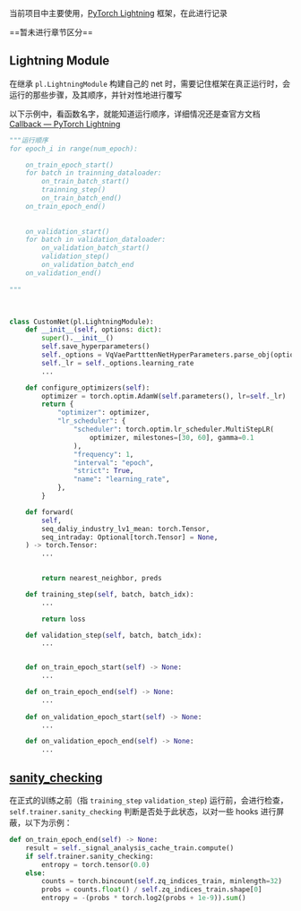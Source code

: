 当前项目中主要使用，[PyTorch Lightning](https://lightning.ai/docs/pytorch/stable/) 框架，在此进行记录

==暂未进行章节区分==

## Lightning Module

在继承 `pl.LightningModule` 构建自己的 net 时，需要记住框架在真正运行时，会运行的那些步骤，及其顺序，并针对性地进行覆写

以下示例中，看函数名字，就能知道运行顺序，详细情况还是查官方文档[Callback — PyTorch Lightning](https://lightning.ai/docs/pytorch/stable/extensions/callbacks.html#callback)

```python
"""运行顺序
for epoch_i in range(num_epoch):

    on_train_epoch_start()
    for batch in trainning_dataloader:
    	on_train_batch_start()
        trainning_step()
        on_train_batch_end()
    on_train_epoch_end()
    
    
    on_validation_start()
	for batch in validation_dataloader:
		on_validation_batch_start()
        validation_step()
        on_validation_batch_end
    on_validation_end()
	
"""



class CustomNet(pl.LightningModule):
    def __init__(self, options: dict):
        super().__init__()
        self.save_hyperparameters()
        self._options = VqVaePartttenNetHyperParameters.parse_obj(options)
        self._lr = self._options.learning_rate
		...

    def configure_optimizers(self):
        optimizer = torch.optim.AdamW(self.parameters(), lr=self._lr)
        return {
            "optimizer": optimizer,
            "lr_scheduler": {
                "scheduler": torch.optim.lr_scheduler.MultiStepLR(
                    optimizer, milestones=[30, 60], gamma=0.1
                ),
                "frequency": 1,
                "interval": "epoch",
                "strict": True,
                "name": "learning_rate",
            },
        }

    def forward(
        self,
        seq_daliy_industry_lv1_mean: torch.Tensor,
        seq_intraday: Optional[torch.Tensor] = None,
    ) -> torch.Tensor:
		...
       

        return nearest_neighbor, preds

    def training_step(self, batch, batch_idx):
        ...

        return loss

    def validation_step(self, batch, batch_idx):
        ...


    def on_train_epoch_start(self) -> None:
      	...

    def on_train_epoch_end(self) -> None:
        ...
        
    def on_validation_epoch_start(self) -> None:
     	...

    def on_validation_epoch_end(self) -> None:
       	...

```



## [sanity_checking](https://lightning.ai/docs/pytorch/stable/common/trainer.html#sanity-checking)

在正式的训练之前（指 `training_step` `validation_step`) 运行前，会进行检查，`self.trainer.sanity_checking` 判断是否处于此状态，以对一些 hooks 进行屏蔽，以下为示例：

```python
def on_train_epoch_end(self) -> None:
    result = self._signal_analysis_cache_train.compute()
    if self.trainer.sanity_checking:
        entropy = torch.tensor(0.0)
    else:
        counts = torch.bincount(self.zq_indices_train, minlength=32)
        probs = counts.float() / self.zq_indices_train.shape[0]
        entropy = -(probs * torch.log2(probs + 1e-9)).sum()
```

